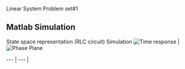 Linear System Problem set#1

## Matlab Simulation
State space representation (RLC circuit) Simulation
![Time response](https://github.com/user-attachments/assets/473313ba-6da2-49b5-8bc4-d441ed9940a4) | ![Phase Plane](https://github.com/user-attachments/assets/8d4e3801-625f-4acc-864f-9bd2ffea7111)

--- | --- |
